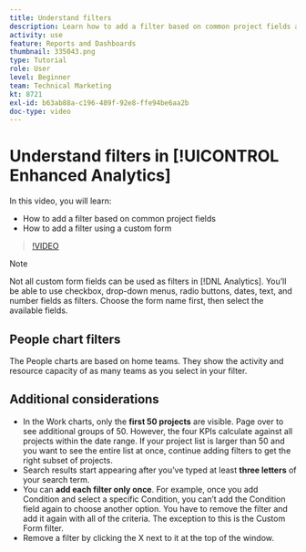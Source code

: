 ```yaml
---
title: Understand filters
description: Learn how to add a filter based on common project fields and how to add a filter using a custom form, all in [!UICONTROL Enhanced Analytics].
activity: use
feature: Reports and Dashboards
thumbnail: 335043.png
type: Tutorial
role: User
level: Beginner
team: Technical Marketing
kt: 8721
exl-id: b63ab88a-c196-489f-92e8-ffe94be6aa2b
doc-type: video
---
```

# Understand filters in [!UICONTROL Enhanced Analytics]

In this video, you will learn:

* How to add a filter based on common project fields
* How to add a filter using a custom form

>[!VIDEO](https://video.tv.adobe.com/v/335043/?quality=12)

>[!NOTE]
>
>Not all custom form fields can be used as filters in [!DNL Analytics]. You’ll be able to use checkbox, drop-down menus, radio buttons, dates, text, and number fields as filters. Choose the form name first, then select the available fields.

## People chart filters

The People charts are based on home teams. They show the activity and resource capacity of as many teams as you select in your filter. 

## Additional considerations

* In the Work charts, only the **first 50 projects** are visible. Page over to see additional groups of 50. However, the four KPIs calculate against all projects within the date range. If your project list is larger than 50 and you want to see the entire list at once, continue adding filters to get the right subset of projects.
* Search results start appearing after you’ve typed at least **three letters** of your search term.
* You can **add each filter only once**. For example, once you add Condition and select a specific Condition, you can’t add the Condition field again to choose another option. You have to remove the filter and add it again with all of the criteria. The exception to this is the Custom Form filter.
* Remove a filter by clicking the X next to it at the top of the window.
